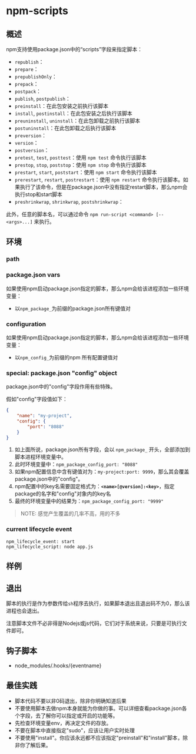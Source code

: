 # npm-scripts

## 概述

npm支持使用package.json中的“scripts”字段来指定脚本：
- `republish`：
- `prepare`：
- `prepublishOnly`：
- `prepack`：
- `postpack`：
- `publish`, `postpublish`：
- `preinstall`：在此包安装之前执行该脚本
- `install`, `postinstall`：在此包安装之后执行该脚本
- `preuninstall`, `uninstall`：在此包卸载之前执行该脚本
- `postuninstall`：在此包卸载之后执行该脚本
- `preversion`：
- `version`：
- `postversion`：
- `pretest`, `test`, `posttest`：使用 `npm test` 命令执行该脚本
- `prestop`, `stop`, `poststop`：使用 `npm stop` 命令执行该脚本
- `prestart`, `start`, `poststart`：使用 `npm start` 命令执行该脚本
- `prerestart`, `restart`, `postrestart`：使用 `npm restart` 命令执行该脚本。如果执行了该命令，但是在package.json中没有指定restart脚本，那么npm会执行stop和start脚本
- `preshrinkwrap`, `shrinkwrap`, `postshrinkwrap`：

此外，任意的脚本名，可以通过命令 `npm run-script <command> [-- <args>...]` 来执行。

## 环境

### path

### package.json vars

如果使用npm启动package.json指定的脚本，那么npm会给该进程添加一些环境变量：
- 以`npm_package_`为前缀的package.json所有键值对

### configuration

如果使用npm启动package.json指定的脚本，那么npm会给该进程添加一些环境变量：
- 以`npm_config_`为前缀的npm 所有配置键值对

### special: package.json "config" object

package.json中的"config"字段作用有些特殊。


假如"config"字段值如下：
```json
{
    "name": "my-project",
    "config": {
        "port": "8088"
    }
}
```

1. 如上面所说，package.json所有字段，会以 `npm_package_` 开头，全部添加到脚本进程环境变量中。
2. 此时环境变量中：`npm_package_config_port: "8088"`
3. 如果npm配置信息中含有键值对为：`my-project:port: 9999`，那么其会覆盖package.json中的"config"。
4. npm配置中的key名需要固定格式为：**`<name>[@version]:<key>`**，指定package的名字和"config"对象内的key名
5. 最终的环境变量中的结果为：`npm_package_config_port: "9999"`

> NOTE: 感觉产生覆盖的几率不高，用的不多

### current lifecycle event

```
npm_lifecycle_event: start
npm_lifecycle_script: node app.js
```

## 样例

## 退出

脚本的执行是作为参数传给`sh`程序去执行，如果脚本退出且退出码不为0，那么该进程也会退出。

注意脚本文件不必非得是Nodejs或js代码，它们对于系统来说，只要是可执行文件即可。

## 钩子脚本

- node_modules/.hooks/{eventname}

## 最佳实践

- 脚本代码不要以非0码退出，除非你明确知道后果
- 不要使用脚本去做npm本身就能为你做的事。可以详细查看package.json各个字段，去了解你可以指定或开启的功能等。
- 先检查环境变量env，再决定文件的存放。
- 不要在脚本中直接指定"sudo"，应该让用户实时处理
- 不要使用"install"。你应该永远都不应该指定"preinstall"和"install"脚本，除非你了解后果。